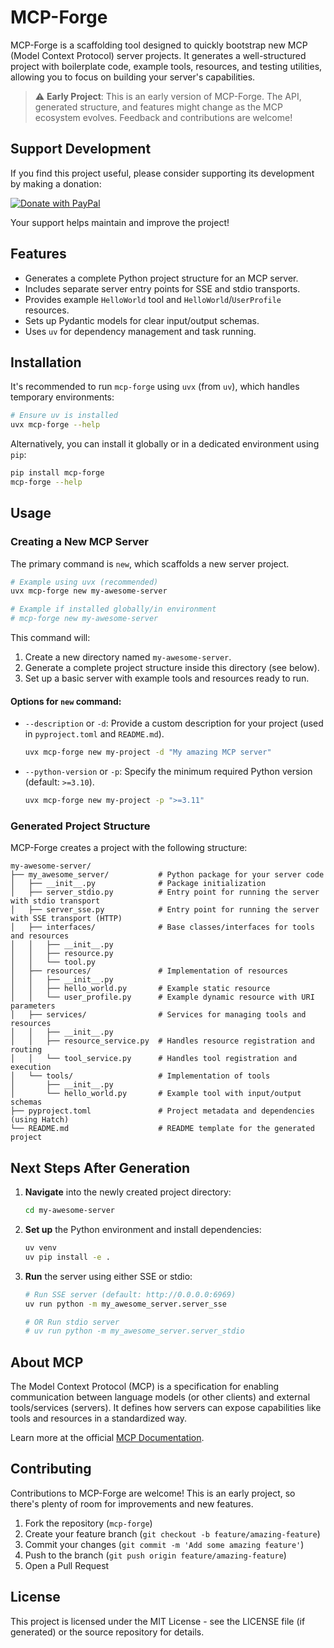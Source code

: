 # MCP-Forge

MCP-Forge is a scaffolding tool designed to quickly bootstrap new MCP (Model Context Protocol) server projects. It generates a well-structured project with boilerplate code, example tools, resources, and testing utilities, allowing you to focus on building your server's capabilities.

> ⚠️ **Early Project**: This is an early version of MCP-Forge. The API, generated structure, and features might change as the MCP ecosystem evolves. Feedback and contributions are welcome!

## Support Development

If you find this project useful, please consider supporting its development by making a donation:

[![Donate with PayPal](https://img.shields.io/badge/Donate-PayPal-blue.svg)](http://paypal.com/paypalme/KennyVaneetvelde)

Your support helps maintain and improve the project!

## Features

- Generates a complete Python project structure for an MCP server.
- Includes separate server entry points for SSE and stdio transports.
- Provides example `HelloWorld` tool and `HelloWorld`/`UserProfile` resources.
- Sets up Pydantic models for clear input/output schemas.
- Uses `uv` for dependency management and task running.

## Installation

It's recommended to run `mcp-forge` using `uvx` (from `uv`), which handles temporary environments:

```bash
# Ensure uv is installed
uvx mcp-forge --help
```

Alternatively, you can install it globally or in a dedicated environment using `pip`:

```bash
pip install mcp-forge
mcp-forge --help
```

## Usage

### Creating a New MCP Server

The primary command is `new`, which scaffolds a new server project.

```bash
# Example using uvx (recommended)
uvx mcp-forge new my-awesome-server

# Example if installed globally/in environment
# mcp-forge new my-awesome-server
```

This command will:
1. Create a new directory named `my-awesome-server`.
2. Generate a complete project structure inside this directory (see below).
3. Set up a basic server with example tools and resources ready to run.

#### Options for `new` command:

- `--description` or `-d`: Provide a custom description for your project (used in `pyproject.toml` and `README.md`).
  ```bash
  uvx mcp-forge new my-project -d "My amazing MCP server"
  ```
- `--python-version` or `-p`: Specify the minimum required Python version (default: `>=3.10`).
  ```bash
  uvx mcp-forge new my-project -p ">=3.11"
  ```

### Generated Project Structure

MCP-Forge creates a project with the following structure:

```
my-awesome-server/
├── my_awesome_server/           # Python package for your server code
│   ├── __init__.py              # Package initialization
│   ├── server_stdio.py          # Entry point for running the server with stdio transport
│   ├── server_sse.py            # Entry point for running the server with SSE transport (HTTP)
│   ├── interfaces/              # Base classes/interfaces for tools and resources
│   │   ├── __init__.py
│   │   ├── resource.py
│   │   └── tool.py
│   ├── resources/               # Implementation of resources
│   │   ├── __init__.py
│   │   ├── hello_world.py       # Example static resource
│   │   └── user_profile.py      # Example dynamic resource with URI parameters
│   ├── services/                # Services for managing tools and resources
│   │   ├── __init__.py
│   │   ├── resource_service.py  # Handles resource registration and routing
│   │   └── tool_service.py      # Handles tool registration and execution
│   └── tools/                   # Implementation of tools
│       ├── __init__.py
│       └── hello_world.py       # Example tool with input/output schemas
├── pyproject.toml               # Project metadata and dependencies (using Hatch)
└── README.md                    # README template for the generated project
```

## Next Steps After Generation

1.  **Navigate** into the newly created project directory:
    ```bash
    cd my-awesome-server
    ```
2.  **Set up** the Python environment and install dependencies:
    ```bash
    uv venv
    uv pip install -e .
    ```
3.  **Run** the server using either SSE or stdio:
    ```bash
    # Run SSE server (default: http://0.0.0.0:6969)
    uv run python -m my_awesome_server.server_sse

    # OR Run stdio server
    # uv run python -m my_awesome_server.server_stdio
    ```

## About MCP

The Model Context Protocol (MCP) is a specification for enabling communication between language models (or other clients) and external tools/services (servers). It defines how servers can expose capabilities like tools and resources in a standardized way.

Learn more at the official [MCP Documentation](https://modelcontextprotocol.io/).

## Contributing

Contributions to MCP-Forge are welcome! This is an early project, so there's plenty of room for improvements and new features.

1. Fork the repository (`mcp-forge`)
2. Create your feature branch (`git checkout -b feature/amazing-feature`)
3. Commit your changes (`git commit -m 'Add some amazing feature'`)
4. Push to the branch (`git push origin feature/amazing-feature`)
5. Open a Pull Request

## License

This project is licensed under the MIT License - see the LICENSE file (if generated) or the source repository for details.
